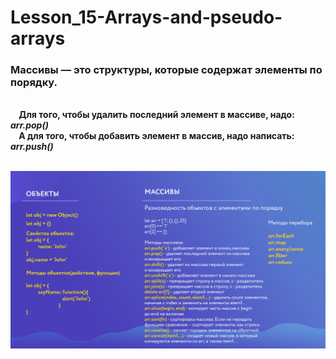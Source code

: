 # Lesson_15-Arrays-and-pseudo-arrays

### Массивы — это структуры, которые содержат элементы по порядку.

<br>**&nbsp;&nbsp;&nbsp;&nbsp;Для того, чтобы удалить последний элемент в массиве, надо: _arr.pop()_**<br>
**&nbsp;&nbsp;&nbsp;&nbsp;А для того, чтобы добавить элемент в массив, надо написать: _arr.push()_**

<br><img src = 'img/Objects-Arrays.jpg'>
